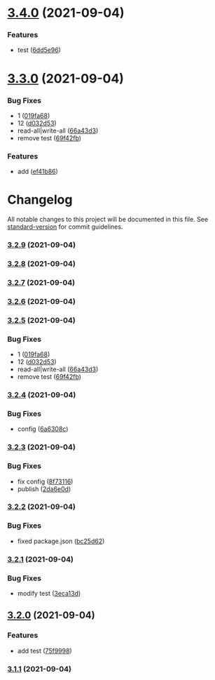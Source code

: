 # [3.4.0](https://github.com/hefeng6500/data-structures-and-algorithms-by-javascript/compare/v3.3.0...v3.4.0) (2021-09-04)


### Features

* test ([6dd5e96](https://github.com/hefeng6500/data-structures-and-algorithms-by-javascript/commit/6dd5e96aa5a39d79fbfc4316037a032624c92b2d))

# [3.3.0](https://github.com/hefeng6500/data-structures-and-algorithms-by-javascript/compare/v3.2.4...v3.3.0) (2021-09-04)


### Bug Fixes

* 1 ([019fa68](https://github.com/hefeng6500/data-structures-and-algorithms-by-javascript/commit/019fa685ff2fb3365cca1a390d4e63f3ce0d4acf))
* 12 ([d032d53](https://github.com/hefeng6500/data-structures-and-algorithms-by-javascript/commit/d032d53ff796a67a83c378352880b7f3c0a1148b))
* read-all|write-all ([66a43d3](https://github.com/hefeng6500/data-structures-and-algorithms-by-javascript/commit/66a43d3c430b4af7fb41b7c6f8968aacfbbad89d))
* remove test ([69f42fb](https://github.com/hefeng6500/data-structures-and-algorithms-by-javascript/commit/69f42fbf704c4f9b295165401e5327a48fd89380))


### Features

* add ([ef41b86](https://github.com/hefeng6500/data-structures-and-algorithms-by-javascript/commit/ef41b86f5088cdf9291e2058ee67548602c361ba))

# Changelog

All notable changes to this project will be documented in this file. See [standard-version](https://github.com/conventional-changelog/standard-version) for commit guidelines.

### [3.2.9](https://github.com/hefeng6500/data-structures-and-algorithms-by-javascript/compare/v3.2.8...v3.2.9) (2021-09-04)

### [3.2.8](https://github.com/hefeng6500/data-structures-and-algorithms-by-javascript/compare/v3.2.7...v3.2.8) (2021-09-04)

### [3.2.7](https://github.com/hefeng6500/data-structures-and-algorithms-by-javascript/compare/v3.2.6...v3.2.7) (2021-09-04)

### [3.2.6](https://github.com/hefeng6500/data-structures-and-algorithms-by-javascript/compare/v3.2.5...v3.2.6) (2021-09-04)

### [3.2.5](https://github.com/hefeng6500/data-structures-and-algorithms-by-javascript/compare/v3.2.4...v3.2.5) (2021-09-04)


### Bug Fixes

* 1 ([019fa68](https://github.com/hefeng6500/data-structures-and-algorithms-by-javascript/commit/019fa685ff2fb3365cca1a390d4e63f3ce0d4acf))
* 12 ([d032d53](https://github.com/hefeng6500/data-structures-and-algorithms-by-javascript/commit/d032d53ff796a67a83c378352880b7f3c0a1148b))
* read-all|write-all ([66a43d3](https://github.com/hefeng6500/data-structures-and-algorithms-by-javascript/commit/66a43d3c430b4af7fb41b7c6f8968aacfbbad89d))
* remove test ([69f42fb](https://github.com/hefeng6500/data-structures-and-algorithms-by-javascript/commit/69f42fbf704c4f9b295165401e5327a48fd89380))

### [3.2.4](https://github.com/hefeng6500/data-structures-and-algorithms-by-javascript/compare/v3.2.3...v3.2.4) (2021-09-04)


### Bug Fixes

* config ([6a6308c](https://github.com/hefeng6500/data-structures-and-algorithms-by-javascript/commit/6a6308c438972b40abbc64c9f2dd79ab5e03bea9))

### [3.2.3](https://github.com/hefeng6500/data-structures-and-algorithms-by-javascript/compare/v3.2.2...v3.2.3) (2021-09-04)


### Bug Fixes

* fix config ([8f73116](https://github.com/hefeng6500/data-structures-and-algorithms-by-javascript/commit/8f731165001580b7dfdaecaa64bf7ca8b3c6d0de))
* publish ([2da6e0d](https://github.com/hefeng6500/data-structures-and-algorithms-by-javascript/commit/2da6e0d6e6481a44d4d69cab76d49df4f0b2c504))

### [3.2.2](https://github.com/hefeng6500/data-structures-and-algorithms-by-javascript/compare/v3.2.1...v3.2.2) (2021-09-04)


### Bug Fixes

* fixed package.json ([bc25d62](https://github.com/hefeng6500/data-structures-and-algorithms-by-javascript/commit/bc25d629f9dc1b8eb4cba245509589b2a7015141))

### [3.2.1](https://github.com/hefeng6500/data-structures-and-algorithms-by-javascript/compare/v3.2.0...v3.2.1) (2021-09-04)


### Bug Fixes

* modify test ([3eca13d](https://github.com/hefeng6500/data-structures-and-algorithms-by-javascript/commit/3eca13d60f097fe3fdb0e2978212da1ea5b36a92))

## [3.2.0](https://github.com/hefeng6500/data-structures-and-algorithms-by-javascript/compare/v3.1.1...v3.2.0) (2021-09-04)


### Features

* add test ([75f9998](https://github.com/hefeng6500/data-structures-and-algorithms-by-javascript/commit/75f999826c37d8b38055786b060a5dd0dfbf3f21))

### [3.1.1](https://github.com/hefeng6500/data-structures-and-algorithms-by-javascript/compare/v3.1.0...v3.1.1) (2021-09-04)

